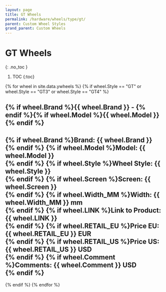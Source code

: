 ```yaml
---
layout: page
title: GT Wheels
permalink: /hardware/wheels/type/gt/
parent: Custom Wheel Styles
grand_parent: Custom Wheels
---
```

# GT Wheels 
{: .no_toc }

1. TOC
{:toc}


{% for wheel in site.data.ywheels %}
{% if wheel.Style == "GT" or wheel.Style == "GT3" or wheel.Style == "GT4" %}

## {% if wheel.Brand %}{{ wheel.Brand }} - {% endif %}{% if wheel.Model %}{{ wheel.Model }}<br>{% endif %}
{% if wheel.Brand %}Brand: {{ wheel.Brand }}<br>{% endif %}
{% if wheel.Model %}Model: {{ wheel.Model }}<br>{% endif %}
{% if wheel.Style %}Wheel Style: {{ wheel.Style }}<br>{% endif %}
{% if wheel.Screen %}Screen: {{ wheel.Screen }}<br>{% endif %}
{% if wheel.Width_MM %}Width: {{ wheel.Width_MM }} mm<br>{% endif %}
{% if wheel.LINK %}Link to Product: {{ wheel.LINK }}<br>{% endif %}
{% if wheel.RETAIL_EU %}Price EU: {{ wheel.RETAIL_EU }} EUR<br>{% endif %}
{% if wheel.RETAIL_US %}Price US: {{ wheel.RETAIL_US }} USD<br>{% endif %}
{% if wheel.Comment %}Comments: {{ wheel.Comment }} USD<br>{% endif %}
---
{% endif %}
{% endfor %}
